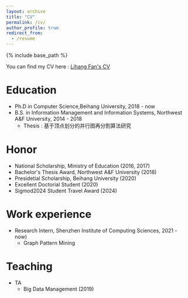```yaml
---
layout: archive
title: "CV"
permalink: /cv/
author_profile: true
redirect_from:
  - /resume
---
```


{% include base_path %}

You can find my CV here : [Lihang Fan's CV](../assets/lihfan_CV.pdf)

Education
======
* Ph.D in Computer Science,Beihang University, 2018 - now
* B.S. in Information Management and Information Systems, Northwest A&F University, 2014 - 2018
  * Thesis : 基于顶点划分的并行图再分割算法研究


Honor
======
* National Scholarship, Ministry of Education (2016, 2017)
* Bachelor's Thesis Award, Northwest A&F University (2018)
* Presidetial Scholarship, Beihang University (2020)
* Excellent Doctorial Student (2020)
* Sigmod2024 Student Travel Award (2024)


Work experience
======
* Research Intern, Shenzhen Institute of Computing Sciences, 2021 - now)
  * Graph Pattern Mining


Teaching
======
* TA
  * Big Data Management (2019) 
